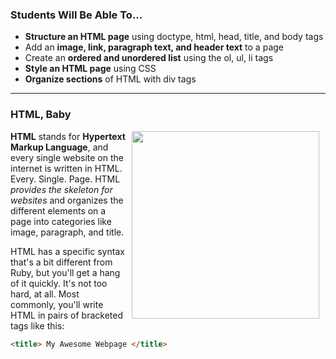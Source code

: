 
### Students Will Be Able To...
+ **Structure an HTML page** using doctype, html, head, title, and body tags
+ Add an **image, link, paragraph text, and header text** to a page
+ Create an **ordered and unordered list** using the ol, ul, li tags
+ **Style an HTML page** using CSS
+ **Organize sections** of HTML with div tags

---
### HTML, Baby
<img src="https://after-school-assets.s3.amazonaws.com/html-baby.png" width="300px" align="right" hspace="10">**HTML** stands for **Hypertext Markup Language**, and every single website on the internet is written in HTML. Every. Single. Page. HTML _provides the skeleton for websites_ and organizes the different elements on a page into categories like image, paragraph, and title. 

HTML has a specific syntax that's a bit different from Ruby, but you'll get a hang of it quickly. It's not too hard, at all. Most commonly, you'll write HTML in pairs of bracketed tags like this:
```html
<title> My Awesome Webpage </title>
```
